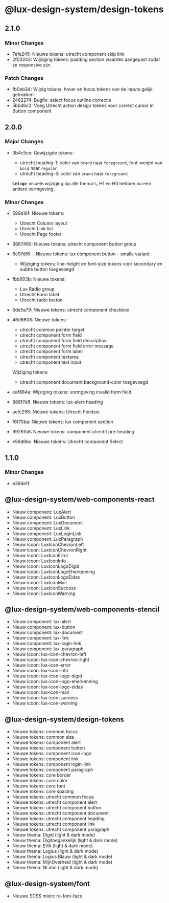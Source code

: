 # @lux-design-system/design-tokens

## 2.1.0

### Minor Changes

- 7efe245: Nieuwe tokens: utrecht component skip link
- 2f03243: Wijziging tokens: padding section waardes aangepast zodat ze responsive zijn.

### Patch Changes

- fb0eb34: Wijzig tokens: hover en focus tokens van de inputs gelijk getrokken
- 2462274: Bugfix: select focus outline correctie
- 5bbd6c2: Voeg Utrecht action design tokens voor correct cursor in Button component

## 2.0.0

### Major Changes

- 3b4c5ce: Gewijzigde tokens:

  - utrecht heading-1: color van `brand` naar `foreground`, font-weight van `bold` naar `regular`
  - utrecht heading-3: color van `brand` naar `foreground`

  **Let op:** visuele wijziging op alle thema's, H1 en H3 hebben nu een andere vormgeving.

### Minor Changes

- 599a16f: Nieuwe tokens:

  - Utrecht Column layout
  - Utrecht Link list
  - Utrecht Page footer

- 8887460: Nieuwe tokens: utrecht component button group
- 6e97df6: - Nieuwe tokens: lux component button - smalle variant
  - Wijziging tokens: line-height en font-size tokens voor secondary en subtle button toegevoegd
- fbb693b: Nieuwe tokens:

  - Lux Radio group
  - Utrecht Form label
  - Utrecht radio button

- 6de5a79: Nieuwe tokens: utrecht component checkbox
- 46d8608: Nieuwe tokens:

  - utrecht common pointer target
  - utrecht component form field
  - utrecht component form field description
  - utrecht component form field error message
  - utrecht component form label
  - utrecht component textarea
  - utrecht component text input

  Wijziging tokens:

  - utrecht component document background-color toegevoegd

- eaf684a: Wijziging tokens: vormgeving invalid form field
- 988f7d8: Nieuwe tokens: lux-alert-heading
- aefc298: Nieuwe tokens: Utrecht Fieldset
- f6f75ba: Nieuwe tokens: lux component section
- 9926fb8: Nieuwe tokens: component utrecht pre-heading
- e56d6bc: Nieuwe tokens: Utrecht component Select

## 1.1.0

### Minor Changes

- e39de1f:

## @lux-design-system/web-components-react

- Nieuw component: LuxAlert
- Nieuw component: LuxButton
- Nieuw component: LuxDocument
- Nieuw component: LuxLink
- Nieuw component: LuxLoginLink
- Nieuw component: LuxParagraph
- Nieuw icoon: LuxIconChevronLeft
- Nieuw icoon: LuxIconChevronRight
- Nieuw icoon: LuxIconError
- Nieuw icoon: LuxIconInfo
- Nieuw icoon: LuxIconLogoDigid
- Nieuw icoon: LuxIconLogoEherkenning
- Nieuw icoon: LuxIconLogoEidas
- Nieuw icoon: LuxIconMail
- Nieuw icoon: LuxIconSuccess
- Nieuw icoon: LuxIconWarning

## @lux-design-system/web-components-stencil

- Nieuw component: lux-alert
- Nieuw component: lux-button
- Nieuw component: lux-document
- Nieuw component: lux-link
- Nieuw component: lux-login-link
- Nieuw component: lux-paragraph
- Nieuw icoon: lux-icon-chevron-left
- Nieuw icoon: lux-icon-chevron-right
- Nieuw icoon: lux-icon-error
- Nieuw icoon: lux-icon-info
- Nieuw icoon: lux-icon-logo-digid
- Nieuw icoon: lux-icon-logo-eherkenning
- Nieuw icoon: lux-icon-logo-eidas
- Nieuw icoon: lux-icon-mail
- Nieuw icoon: lux-icon-success
- Nieuw icoon: lux-icon-warning

## @lux-design-system/design-tokens

- Nieuwe tokens: common focus
- Nieuwe tokens: common size
- Nieuwe tokens: component alert
- Nieuwe tokens: component button
- Nieuwe tokens: component icon-logo
- Nieuwe tokens: component link
- Nieuwe tokens: component login-link
- Nieuwe tokens: component paragraph
- Nieuwe tokens: core border
- Nieuwe tokens: core color
- Nieuwe tokens: core font
- Nieuwe tokens: core spacing
- Nieuwe tokens: utrecht common focus
- Nieuwe tokens: utrecht component alert
- Nieuwe tokens: utrecht component button
- Nieuwe tokens: utrecht component document
- Nieuwe tokens: utrecht component heading
- Nieuwe tokens: utrecht component link
- Nieuwe tokens: utrecht component paragraph
- Nieuw thema: Digid (light & dark mode)
- Nieuw thema: Digitoegankelijk (light & dark mode)
- Nieuw thema: EVA (light & dark mode)
- Nieuw thema: Logius (light & dark mode)
- Nieuw thema: Logius Blauw (light & dark mode)
- Nieuw thema: MijnOverheid (light & dark mode)
- Nieuw thema: NLdoc (light & dark mode)

## @lux-design-system/font

- Nieuwe SCSS mixin: ro-font-face
